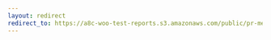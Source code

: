 ```yaml
---
layout: redirect
redirect_to: https://a8c-woo-test-reports.s3.amazonaws.com/public/pr-merge/40436/api/index.html
---
```

